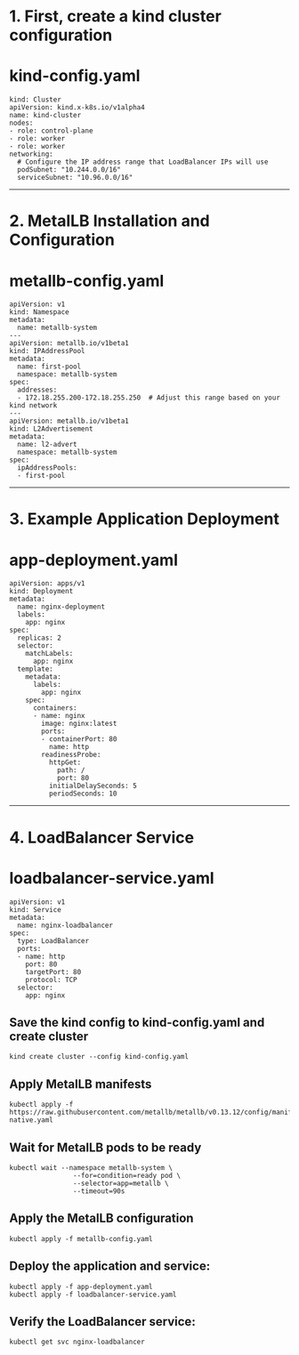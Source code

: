# 1. First, create a kind cluster configuration
# kind-config.yaml
```
kind: Cluster
apiVersion: kind.x-k8s.io/v1alpha4
name: kind-cluster
nodes:
- role: control-plane
- role: worker
- role: worker
networking:
  # Configure the IP address range that LoadBalancer IPs will use
  podSubnet: "10.244.0.0/16"
  serviceSubnet: "10.96.0.0/16"
```
---
# 2. MetalLB Installation and Configuration
# metallb-config.yaml

```
apiVersion: v1
kind: Namespace
metadata:
  name: metallb-system
---
apiVersion: metallb.io/v1beta1
kind: IPAddressPool
metadata:
  name: first-pool
  namespace: metallb-system
spec:
  addresses:
  - 172.18.255.200-172.18.255.250  # Adjust this range based on your kind network
---
apiVersion: metallb.io/v1beta1
kind: L2Advertisement
metadata:
  name: l2-advert
  namespace: metallb-system
spec:
  ipAddressPools:
  - first-pool
```
---
# 3. Example Application Deployment
# app-deployment.yaml
```
apiVersion: apps/v1
kind: Deployment
metadata:
  name: nginx-deployment
  labels:
    app: nginx
spec:
  replicas: 2
  selector:
    matchLabels:
      app: nginx
  template:
    metadata:
      labels:
        app: nginx
    spec:
      containers:
      - name: nginx
        image: nginx:latest
        ports:
        - containerPort: 80
          name: http
        readinessProbe:
          httpGet:
            path: /
            port: 80
          initialDelaySeconds: 5
          periodSeconds: 10
```
---
# 4. LoadBalancer Service
# loadbalancer-service.yaml
```
apiVersion: v1
kind: Service
metadata:
  name: nginx-loadbalancer
spec:
  type: LoadBalancer
  ports:
  - name: http
    port: 80
    targetPort: 80
    protocol: TCP
  selector:
    app: nginx
```
## Save the kind config to kind-config.yaml and create cluster
```
kind create cluster --config kind-config.yaml
```
## Apply MetalLB manifests
```
kubectl apply -f https://raw.githubusercontent.com/metallb/metallb/v0.13.12/config/manifests/metallb-native.yaml
```
## Wait for MetalLB pods to be ready
```
kubectl wait --namespace metallb-system \
                --for=condition=ready pod \
                --selector=app=metallb \
                --timeout=90s
```
## Apply the MetalLB configuration
```
kubectl apply -f metallb-config.yaml
```

## Deploy the application and service:

```
kubectl apply -f app-deployment.yaml
kubectl apply -f loadbalancer-service.yaml
```

## Verify the LoadBalancer service:

```
kubectl get svc nginx-loadbalancer
```
